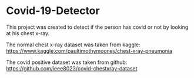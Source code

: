 # Covid-19-Detector

This project was created to detect if the person has covid or not by looking at his chest x-ray.

The normal chest x-ray dataset was taken from kaggle:
https://www.kaggle.com/paultimothymooney/chest-xray-pneumonia

The covid positive dataset was taken from github:
https://github.com/ieee8023/covid-chestxray-dataset


